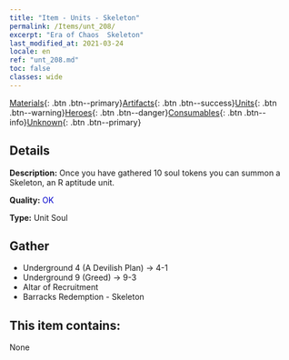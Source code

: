 ```yaml
---
title: "Item - Units - Skeleton"
permalink: /Items/unt_208/
excerpt: "Era of Chaos  Skeleton"
last_modified_at: 2021-03-24
locale: en
ref: "unt_208.md"
toc: false
classes: wide
---
```

 [Materials](/Items/){: .btn .btn--primary}[Artifacts](/Items/Artifacts/){: .btn .btn--success}[Units](/Items/Units/){: .btn .btn--warning}[Heroes](/Items/Heroes/){: .btn .btn--danger}[Consumables](/Items/Consumables/){: .btn .btn--info}[Unknown](/Items/Unknown/){: .btn .btn--primary}

## Details
 **Description:** Once you have gathered 10 soul tokens you can summon a Skeleton, an R aptitude unit.

 **Quality:** <span style="color: #0000CD">OK</span>

 **Type:** Unit Soul

## Gather

*    Underground 4 (A Devilish Plan) -> 4-1 
*    Underground 9 (Greed) -> 9-3 
*    Altar of Recruitment 
*    Barracks Redemption - Skeleton 

## This item contains:

  None

